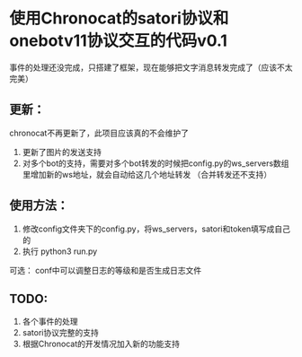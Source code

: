 # 使用Chronocat的satori协议和onebotv11协议交互的代码v0.1

事件的处理还没完成，只搭建了框架，现在能够把文字消息转发完成了（应该不太完美）

## 更新：

chronocat不再更新了，此项目应该真的不会维护了


1. 更新了图片的发送支持
2. 对多个bot的支持，需要对多个bot转发的时候把config.py的ws_servers数组里增加新的ws地址，就会自动给这几个地址转发
（合并转发还不支持）

## 使用方法：
1. 修改config文件夹下的config.py，将ws_servers，satori和token填写成自己的
2. 执行 python3 run.py

 可选：
conf中可以调整日志的等级和是否生成日志文件


## TODO:
1. 各个事件的处理
2. satori协议完整的支持
3. 根据Chronocat的开发情况加入新的功能支持
